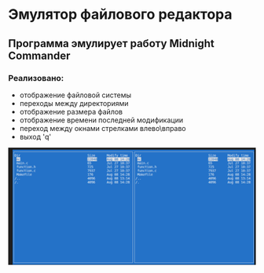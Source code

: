 # Эмулятор файлового редактора
## Программа эмулирует работу Midnight Commander
### Реализовано:
- отображение файловой системы
- переходы между директориями
- отображение размера файлов
- отображение времени последней модификации
- переход между окнами стрелками влево\вправо
- выход 'q'

![mc](/picture/mc.png)
